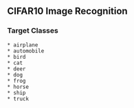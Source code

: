## CIFAR10 Image Recognition

### Target Classes
```
* airplane
* automobile
* bird
* cat
* deer
* dog
* frog
* horse
* ship
* truck
```